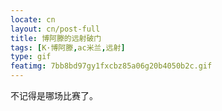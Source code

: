 ```yaml
---
locate: cn
layout: cn/post-full
title: 博阿滕的远射破门
tags: [K·博阿滕,ac米兰,远射]
type: gif
featimg: 7bb8bd97gy1fxcbz85a06g20b4050b2c.gif
---
```


不记得是哪场比赛了。